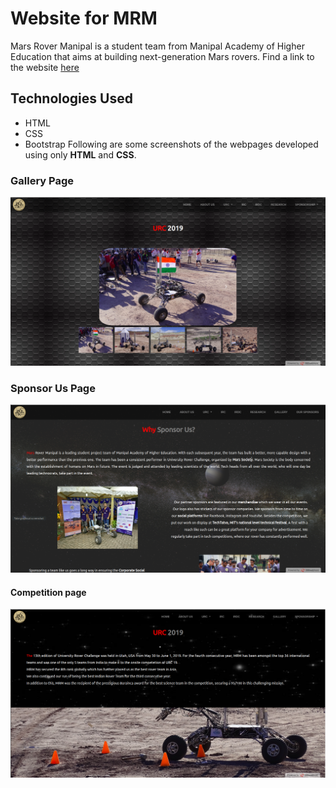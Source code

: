 # Website for MRM
Mars Rover Manipal is a student team from Manipal Academy of Higher Education that aims at building next-generation Mars rovers.
Find a link to the website [here](https://mars-rover-manipal.000webhostapp.com/) 

## Technologies Used
* HTML
* CSS
* Bootstrap
Following are some screenshots of the webpages developed using only **HTML** and **CSS**.

### Gallery Page
![Competition](images/gallery.png)
### Sponsor Us Page
![Competition](images/sponsor.png)
#### Competition page
![Competition](images/urc.png)




